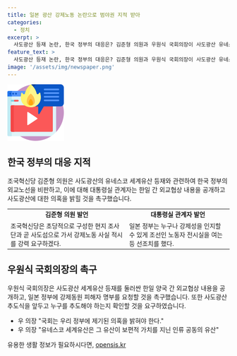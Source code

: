 ```yaml
---
title: 일본 광산 강제노동 논란으로 범야권 지적 받아
categories:
  - 정치
excerpt: >
  사도광산 등재 논란, 한국 정부의 대응은? 김준형 의원과 우원식 국회의장이 사도광산 유네스코 세계유산 등재를 둘러싼 일본의 행태와 관련한 우려를 표현했다. 김 의원은 일본의 강제동원을 회피하고 사실을 은폐하는 행위를 비판하며, 국회의장은 외교협상 내용을 공개하고 강제노동 피해자 명부 요청을 촉구했다. 또한, 우의장은 유네스코 세계유산으로 등재된 사도광산이 강제노동 피해의 역사를 반드시 담아야 한다고 주장하며, 정부의 대응에 대한 의문을 제기했다.
feature_text: >
  사도광산 등재 논란, 한국 정부의 대응은? 김준형 의원과 우원식 국회의장이 사도광산 유네스코 세계유산 등재를 둘러싼 일본의 행태와 관련한 우려를 표현했다. 김 의원은 일본의 강제동원을 회피하고 사실을 은폐하는 행위를 비판하며, 국회의장은 외교협상 내용을 공개하고 강제노동 피해자 명부 요청을 촉구했다. 또한, 우의장은 유네스코 세계유산으로 등재된 사도광산이 강제노동 피해의 역사를 반드시 담아야 한다고 주장하며, 정부의 대응에 대한 의문을 제기했다.
image: '/assets/img/newspaper.png'
---
```


<p><img src="/assets/img/news.png" alt="rentncar 속보" /></p>

<h2>한국 정부의 대응 지적</h2>

<p data-ke-size="size16">조국혁신당 김준형 의원은 사도광산의 유네스코 세계유산 등재와 관련하여 한국 정부의 외교노선을 비판하고, 이에 대해 대통령실 관계자는 한일 간 외교협상 내용을 공개하고 사도광산에 대한 의혹을 밝힐 것을 촉구했습니다.</p>

<table>
  <tr>
    <td style="text-align: center; height: 17px;"><b>김준형 의원 발언</b></td>
    <td style="text-align: center; height: 17px;"><b>대통령실 관계자 발언</b></td>
  </tr>
  <tr>
    <td>조국혁신당은 초당적으로 구성한 현지 조사단과 곧 사도섬으로 가서 강제노동 사실 적시를 강력 요구하겠다.</td>
    <td>일본 정부는 누구나 강제성을 인지할 수 있게 조선인 노동자 전시실을 여는 등 선조치를 했다.</td>
  </tr>
</table>

<h2>우원식 국회의장의 촉구</h2>

<p data-ke-size="size16">우원식 국회의장은 사도광산 세계유산 등재를 둘러싼 한일 양국 간 외교협상 내용을 공개하고, 일본 정부에 강제동원 피해자 명부를 요청할 것을 촉구했습니다. 또한 사도광산 추도식을 앞두고 누구를 추도해야 하는지 확인할 것을 요구하였습니다.</p>

<ul>
  <li>우 의장 "국회는 우리 정부에 제기된 의혹을 밝혀야 한다."</li>
  <li>우 의장 "유네스코 세계유산은 그 유산이 보편적 가치를 지닌 인류 공동의 유산"</li>
</ul>
유용한 생활 정보가 필요하시다면, <a href="https://opensis.kr" rel="dofollow">opensis.kr</a>


